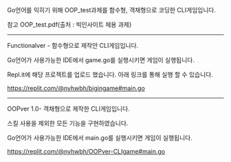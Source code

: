 Go언어를 익히기 위해 OOP_test과제를 함수형, 객채형으로 코딩한 CLI게임입니다.

참고 OOP_test.pdf(출처 : 빅인사이트 체용 과제)

_______________________________________________________________________________
Functionalver - 함수형으로 제작안 CLI게임입니다.

Go언어가 사용가능한 IDE에서 game.go를 실행시키면 게임이 실행됩니다.

Repl.it에 해당 프로젝트를 업로드 했습니다. 아래 링크를 통해 실행 할 수 있습니다.

https://replit.com/@nyhwbh/bigingame#main.go


________________________________________________________________________________
OOPver 1.0- 객채형으로 제작한 CLI게임입니다.

스킬 사용을 제외한 모든 기능을 구현하였습니다.

Go언어가 사용가능한 IDE에서 main.go를 실행시키면 게임이 실행됩니다.

https://replit.com/@nyhwbh/OOPver-CLIgame#main.go
